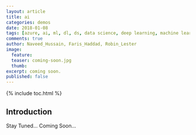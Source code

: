 ```yaml
---
layout: article
title: ai
categories: demos
date: 2018-01-08
tags: [azure, ai, ml, dl, ds, data science, deep learning, machine learning, congnitive computing]
comments: true
author: Naveed_Hussain, Faris_Haddad, Robin_Lester
image:
  feature: 
  teaser: coming-soon.jpg
  thumb: 
excerpt: coming soon.
published: false
---
```

{% include toc.html %}

## Introduction

Stay Tuned... Coming Soon...
